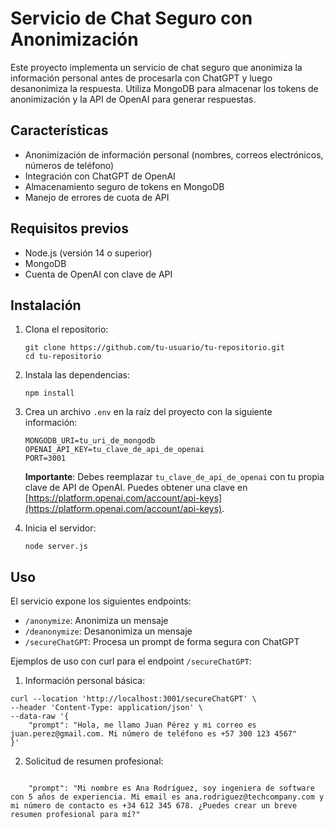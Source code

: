# Servicio de Chat Seguro con Anonimización

Este proyecto implementa un servicio de chat seguro que anonimiza la información personal antes de procesarla con ChatGPT y luego desanonimiza la respuesta. Utiliza MongoDB para almacenar los tokens de anonimización y la API de OpenAI para generar respuestas.

## Características

- Anonimización de información personal (nombres, correos electrónicos, números de teléfono)
- Integración con ChatGPT de OpenAI
- Almacenamiento seguro de tokens en MongoDB
- Manejo de errores de cuota de API

## Requisitos previos

- Node.js (versión 14 o superior)
- MongoDB
- Cuenta de OpenAI con clave de API

## Instalación

1. Clona el repositorio:
   ```
   git clone https://github.com/tu-usuario/tu-repositorio.git
   cd tu-repositorio
   ```

2. Instala las dependencias:
   ```
   npm install
   ```

3. Crea un archivo `.env` en la raíz del proyecto con la siguiente información:
   ```
   MONGODB_URI=tu_uri_de_mongodb
   OPENAI_API_KEY=tu_clave_de_api_de_openai
   PORT=3001
   ```
   
   **Importante**: Debes reemplazar `tu_clave_de_api_de_openai` con tu propia clave de API de OpenAI. Puedes obtener una clave en [https://platform.openai.com/account/api-keys](https://platform.openai.com/account/api-keys).

4. Inicia el servidor:
   ```
   node server.js
   ```

## Uso

El servicio expone los siguientes endpoints:

- `/anonymize`: Anonimiza un mensaje
- `/deanonymize`: Desanonimiza un mensaje
- `/secureChatGPT`: Procesa un prompt de forma segura con ChatGPT

Ejemplos de uso con curl para el endpoint `/secureChatGPT`:

1. Información personal básica:
```
curl --location 'http://localhost:3001/secureChatGPT' \
--header 'Content-Type: application/json' \
--data-raw '{
    "prompt": "Hola, me llamo Juan Pérez y mi correo es juan.perez@gmail.com. Mi número de teléfono es +57 300 123 4567"
}'
```

2. Solicitud de resumen profesional:
```

    "prompt": "Mi nombre es Ana Rodríguez, soy ingeniera de software con 5 años de experiencia. Mi email es ana.rodriguez@techcompany.com y mi número de contacto es +34 612 345 678. ¿Puedes crear un breve resumen profesional para mí?"
```

